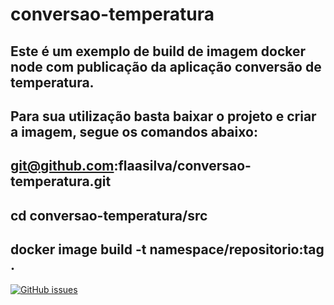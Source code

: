 # conversao-temperatura
## Este é um exemplo de build de imagem docker node com publicação da aplicação conversão de temperatura.

## Para sua utilização basta baixar o projeto e criar a imagem, segue os comandos abaixo:

## git@github.com:flaasilva/conversao-temperatura.git
## cd conversao-temperatura/src
## docker image build -t namespace/repositorio:tag .


[![GitHub issues](https://img.shields.io/github/issues/flaasilva/conversao-temperatura)](https://github.com/flaasilva/conversao-temperatura/issues)

